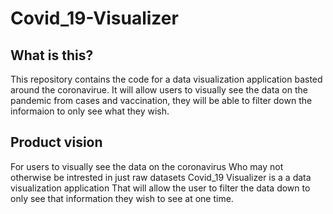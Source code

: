 # Covid_19-Visualizer

## What is this?
This repository contains the code for a data visualization application basted around the coronavirue. It will allow users to visually see the data on the pandemic from cases and vaccination, they will be able to filter down the informaion to only see what they wish. 

## Product vision
For users to visually see the data on the coronavirus
Who may not otherwise be intrested in just raw datasets
Covid_19 Visualizer  is a a data visualization application 
That will allow the user to filter the data down to only see that information they wish to see at one time.
